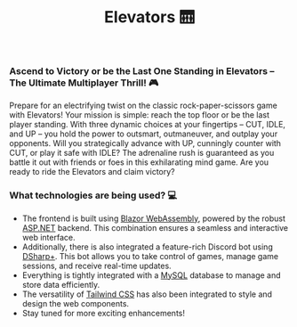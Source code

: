 <div align="center">
    <h1>Elevators 🛗</h1>
</div>
<br />

### Ascend to Victory or be the Last One Standing in Elevators – The Ultimate Multiplayer Thrill! 🎮

Prepare for an electrifying twist on the classic rock-paper-scissors game with Elevators! Your mission is simple: reach the top floor or be the last player standing. With three dynamic choices at your fingertips – CUT, IDLE, and UP – you hold the power to outsmart, outmaneuver, and outplay your opponents. Will you strategically advance with UP, cunningly counter with CUT, or play it safe with IDLE? The adrenaline rush is guaranteed as you battle it out with friends or foes in this exhilarating mind game. Are you ready to ride the Elevators and claim victory?

### What technologies are being used? 💻

- The frontend is built using [Blazor WebAssembly](https://dotnet.microsoft.com/en-us/apps/aspnet/web-apps/blazor), powered by the robust [ASP.NET](https://dotnet.microsoft.com/en-us/apps/aspnet) backend. This combination ensures a seamless and interactive web interface.
- Additionally, there is also integrated a feature-rich Discord bot using [DSharp+](https://dsharpplus.github.io/DSharpPlus/). This bot allows you to take control of games, manage game sessions, and receive real-time updates.
- Everything is tightly integrated with a [MySQL](https://www.mysql.com/) database to manage and store data efficiently.
- The versatility of [Tailwind CSS](https://tailwindui.com) has also been integrated to style and design the web components.
- Stay tuned for more exciting enhancements!
